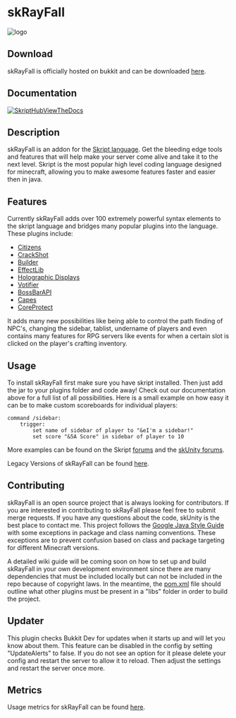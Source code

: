 skRayFall
=========

![logo](https://puu.sh/j9sy5/066b81b74f.png "")

## Download
skRayFall is officially hosted on bukkit and can be downloaded [here](http://dev.bukkit.org/bukkit-plugins/skrayfall/).

## Documentation
[![SkriptHubViewTheDocs](http://skripthub.net/static/addon/ViewTheDocsButton.png)](http://skripthub.net/docs/?addon=skRayFall)

## Description
skRayFall is an addon for the [Skript language](http://dev.bukkit.org/bukkit-plugins/skript/). Get the bleeding edge tools and features that will help make your server come alive and take it to the next level. Skript is the most popular high level coding language designed for minecraft, allowing you to make awesome features faster and easier then in java.

## Features
Currently skRayFall adds over 100 extremely powerful syntax elements to the skript language and bridges many popular plugins into the language. These plugins include:

* [Citizens](http://dev.bukkit.org/bukkit-plugins/citizens/)
* [CrackShot](http://dev.bukkit.org/bukkit-plugins/crackshot/)
* [Builder](http://dev.bukkit.org/bukkit-plugins/builder-citizens2/)
* [EffectLib](http://dev.bukkit.org/bukkit-plugins/effectlib/)
* [Holographic Displays](http://dev.bukkit.org/bukkit-plugins/holographic-displays/)
* [Votifier](http://dev.bukkit.org/bukkit-plugins/votifier/)
* [BossBarAPI](https://www.spigotmc.org/resources/api-bossbarapi-1-7-1-8.7504/)
* [Capes](https://www.spigotmc.org/resources/capes.9068/)
* [CoreProtect](http://dev.bukkit.org/bukkit-plugins/coreprotect/)

It adds many new possibilities like being able to control the path finding of NPC's, changing the sidebar, tablist, undername of players and even contains many features for RPG servers like events for when a certain slot is clicked on the player's crafting inventory.

## Usage
To install skRayFall first make sure you have skript installed. Then just add the jar to your plugins folder and code away! Check out our documentation above for a full list of all possibilities. Here is a small example on how easy it can be to make custom scoreboards for individual players:

```
command /sidebar:
	trigger:
		set name of sidebar of player to "&eI'm a sidebar!"
		set score "&5A Score" in sidebar of player to 10
```
More examples can be found on the Skript [forums](http://dev.bukkit.org/bukkit-plugins/skript/forum/) and the [skUnity forums](http://forums.skunity.com/).

Legacy Versions of skRayFall can be found [here](http://dev.bukkit.org/bukkit-plugins/skript/forum/misc/70069-addon-sk-ray-fall-1-6/).

## Contributing

skRayFall is an open source project that is always looking for contributors. If you are interested in contributing to skRayFall please feel free to submit merge requests. If you have any questions about the code, skUnity is the best place to contact me. This project follows the [Google Java Style Guide](https://google.github.io/styleguide/javaguide.html) with some exceptions in package and class naming conventions. These exceptions are to prevent confusion based on class and package targeting for different Minecraft versions.

A detailed wiki guide will be coming soon on how to set up and build skRayFall in your own development environment since there are many dependencies that must be included locally but can not be included in the repo because of copyright laws. In the meantime, the [pom.xml](https://github.com/eyesniper2/skRayFall/blob/master/pom.xml) file should outline what other plugins must be present in a "libs" folder in order to build the project.

## Updater
This plugin checks Bukkit Dev for updates when it starts up and will let you know about them. This feature can be disabled in the config by setting "UpdateAlerts" to false. If you do not see an option for it please delete your config and restart the server to allow it to reload. Then adjust the settings and restart the server once more.

## Metrics
Usage metrics for skRayFall can be found [here](https://bstats.org/plugin/bukkit/skRayFall).
